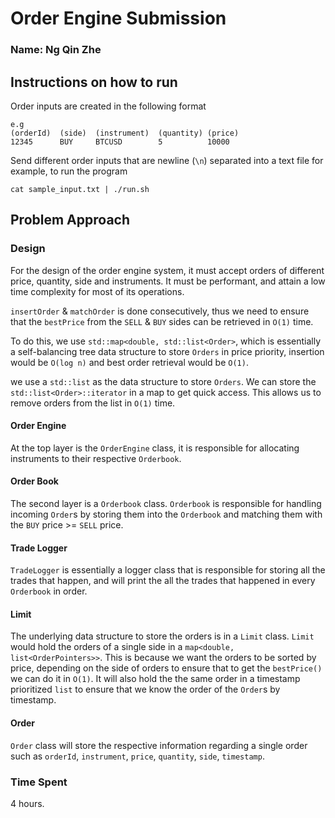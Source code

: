 # Order Engine Submission
### Name: Ng Qin Zhe

## Instructions on how to run
Order inputs are created in the following format
```
e.g
(orderId)  (side)  (instrument)  (quantity) (price)
12345      BUY     BTCUSD        5          10000
```
Send different order inputs that are newline (`\n`) separated into a text file for example, to run the program
```
cat sample_input.txt | ./run.sh
```

## Problem Approach
### Design
For the design of the order engine system, it must accept orders of different price, quantity, side and instruments. It must be performant, and attain a low time complexity for most of its operations.

`insertOrder` & `matchOrder` is done consecutively, thus we need to ensure that the `bestPrice` from the `SELL` & `BUY` sides can be retrieved in `O(1)` time. 

To do this, we use `std::map<double, std::list<Order>`, which is essentially a self-balancing tree data structure to store `Orders` in price priority, insertion would be `O(log n)` and best order retrieval would be `O(1)`.

we use a `std::list` as the data structure to store `Orders`. We can store the `std::list<Order>::iterator` in a map to get quick access. This allows us to remove orders from the list in `O(1)` time.

#### Order Engine
At the top layer is the `OrderEngine` class, it is responsible for allocating instruments to their respective `Orderbook`.

#### Order Book
The second layer is a `Orderbook` class. `Orderbook` is responsible for handling incoming `Order`s by storing them into the `Orderbook` and matching them with the `BUY` price >= `SELL` price. 

#### Trade Logger
`TradeLogger` is essentially a logger class that is responsible for storing all the trades that happen, and will print the all the trades that happened in every `Orderbook` in order.

#### Limit
The underlying data structure to store the orders is in a `Limit` class. `Limit` would hold the orders of a single side in a `map<double, list<OrderPointers>>`. This is because we want the orders to be sorted by price, depending on the side of orders to ensure that to get the `bestPrice()` we can do it in `O(1)`. It will also hold the the same order in a timestamp prioritized `list` to ensure that we know the order of the `Order`s by timestamp.

#### Order
`Order` class will store the respective information regarding a single order such as `orderId`, `instrument`, `price`, `quantity`, `side`, `timestamp`.

### Time Spent
4 hours.